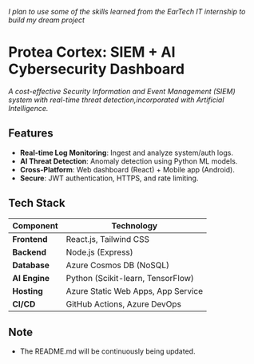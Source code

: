 
_I plan to use some of the skills learned from the EarTech IT internship to build my dream project_ 
# Protea Cortex: SIEM + AI Cybersecurity Dashboard  
_A cost-effective Security Information and Event Management (SIEM) system with real-time threat detection,incorporated with Artificial Intelligence._

## Features
- **Real-time Log Monitoring**: Ingest and analyze system/auth logs.  
- **AI Threat Detection**: Anomaly detection using Python ML models.  
- **Cross-Platform**: Web dashboard (React) + Mobile app (Android).  
- **Secure**: JWT authentication, HTTPS, and rate limiting.  

## Tech Stack  
| **Component**       | **Technology**                  |  
|---------------------|---------------------------------|  
| **Frontend**        | React.js, Tailwind CSS          |  
| **Backend**         | Node.js (Express)               |  
| **Database**        | Azure Cosmos DB (NoSQL)         |  
| **AI Engine**       | Python (Scikit-learn, TensorFlow)|  
| **Hosting**         | Azure Static Web Apps, App Service |  
| **CI/CD**           | GitHub Actions, Azure DevOps    |  

## Note
- The README.md will be continuously being updated.

